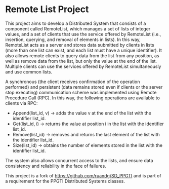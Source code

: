 # Remote List Project
This project aims to develop a Distributed System that consists of a component called RemoteList, which manages a set of lists of integer values, and a set of clients that use the service offered by RemoteList (i.e., insertion, querying, and removal of elements in lists). In this way, RemoteList acts as a server and stores data submitted by clients in lists (more than one list can exist, and each list must have a unique identifier). It also allows remote clients to query data from the list from any position, as well as remove data from the list, but only the value at the end of the list. Multiple clients can use the services offered by RemoteList simultaneously and use common lists.

A synchronous (the client receives confirmation of the operation performed) and persistent (data remains stored even if clients or the server stop executing) communication scheme was implemented using Remote Procedure Call (RPC). In this way, the following operations are available to clients via RPC:

* Append(list_id, v) -> adds the value v at the end of the list with the identifier list_id.
* Get(list_id, i) -> returns the value at position i in the list with the identifier list_id.
* Remove(list_id) -> removes and returns the last element of the list with the identifier list_id.
* Size(list_id) -> obtains the number of elements stored in the list with the identifier list_id.

The system also allows concurrent access to the lists, and ensure data consistency and reliability in the face of failures.

This project is a fork of https://github.com/ruandg/SD_PPGTI and is part of a requirement for the PPGTI Distributed Systems classes.